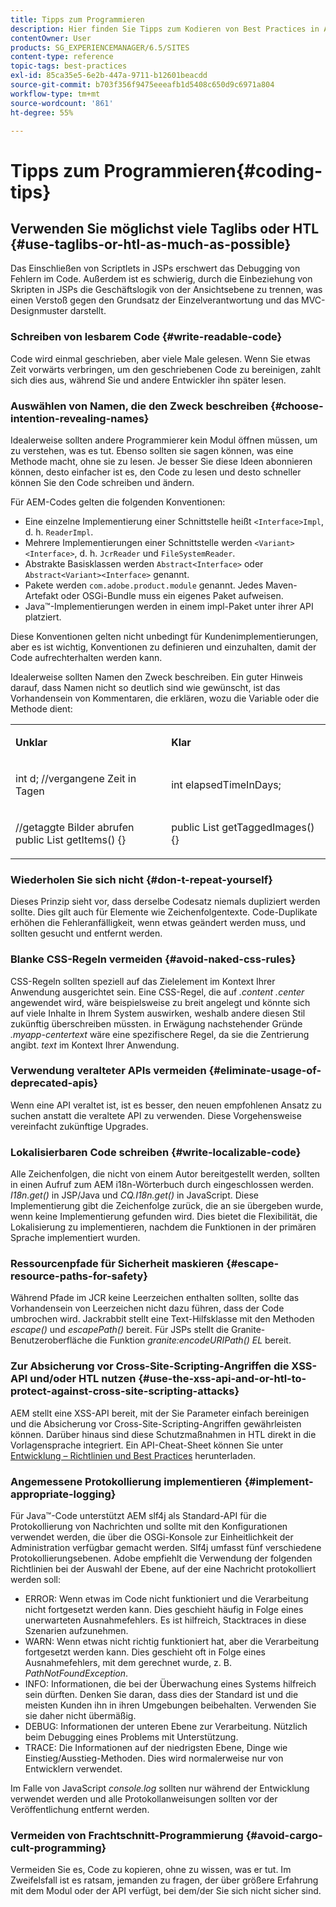 ```yaml
---
title: Tipps zum Programmieren
description: Hier finden Sie Tipps zum Kodieren von Best Practices in Adobe Experience Manager.
contentOwner: User
products: SG_EXPERIENCEMANAGER/6.5/SITES
content-type: reference
topic-tags: best-practices
exl-id: 85ca35e5-6e2b-447a-9711-b12601beacdd
source-git-commit: b703f356f9475eeeafb1d5408c650d9c6971a804
workflow-type: tm+mt
source-wordcount: '861'
ht-degree: 55%

---
```


# Tipps zum Programmieren{#coding-tips}

## Verwenden Sie möglichst viele Taglibs oder HTL {#use-taglibs-or-htl-as-much-as-possible}

Das Einschließen von Scriptlets in JSPs erschwert das Debugging von Fehlern im Code. Außerdem ist es schwierig, durch die Einbeziehung von Skripten in JSPs die Geschäftslogik von der Ansichtsebene zu trennen, was einen Verstoß gegen den Grundsatz der Einzelverantwortung und das MVC-Designmuster darstellt.

### Schreiben von lesbarem Code {#write-readable-code}

Code wird einmal geschrieben, aber viele Male gelesen. Wenn Sie etwas Zeit vorwärts verbringen, um den geschriebenen Code zu bereinigen, zahlt sich dies aus, während Sie und andere Entwickler ihn später lesen.

### Auswählen von Namen, die den Zweck beschreiben {#choose-intention-revealing-names}

Idealerweise sollten andere Programmierer kein Modul öffnen müssen, um zu verstehen, was es tut. Ebenso sollten sie sagen können, was eine Methode macht, ohne sie zu lesen. Je besser Sie diese Ideen abonnieren können, desto einfacher ist es, den Code zu lesen und desto schneller können Sie den Code schreiben und ändern.

Für AEM-Codes gelten die folgenden Konventionen:


* Eine einzelne Implementierung einer Schnittstelle heißt `<Interface>Impl`, d. h. `ReaderImpl`.
* Mehrere Implementierungen einer Schnittstelle werden `<Variant><Interface>`, d. h. `JcrReader` und `FileSystemReader`.
* Abstrakte Basisklassen werden `Abstract<Interface>` oder `Abstract<Variant><Interface>` genannt.
* Pakete werden `com.adobe.product.module` genannt.  Jedes Maven-Artefakt oder OSGi-Bundle muss ein eigenes Paket aufweisen.
* Java™-Implementierungen werden in einem impl-Paket unter ihrer API platziert.


Diese Konventionen gelten nicht unbedingt für Kundenimplementierungen, aber es ist wichtig, Konventionen zu definieren und einzuhalten, damit der Code aufrechterhalten werden kann.

Idealerweise sollten Namen den Zweck beschreiben. Ein guter Hinweis darauf, dass Namen nicht so deutlich sind wie gewünscht, ist das Vorhandensein von Kommentaren, die erklären, wozu die Variable oder die Methode dient:

<table>
 <tbody>
  <tr>
   <td><p><strong>Unklar</strong></p> </td>
   <td><p><strong>Klar</strong></p> </td>
  </tr>
  <tr>
   <td><p>int d; //vergangene Zeit in Tagen</p> </td>
   <td><p>int elapsedTimeInDays;</p> </td>
  </tr>
  <tr>
   <td><p>//getaggte Bilder abrufen<br /> public List getItems() {}</p> </td>
   <td><p>public List getTaggedImages() {}</p> </td>
  </tr>
 </tbody>
</table>

### Wiederholen Sie sich nicht  {#don-t-repeat-yourself}

Dieses Prinzip sieht vor, dass derselbe Codesatz niemals dupliziert werden sollte. Dies gilt auch für Elemente wie Zeichenfolgentexte. Code-Duplikate erhöhen die Fehleranfälligkeit, wenn etwas geändert werden muss, und sollten gesucht und entfernt werden.

### Blanke CSS-Regeln vermeiden {#avoid-naked-css-rules}

CSS-Regeln sollten speziell auf das Zielelement im Kontext Ihrer Anwendung ausgerichtet sein. Eine CSS-Regel, die auf *.content .center* angewendet wird, wäre beispielsweise zu breit angelegt und könnte sich auf viele Inhalte in Ihrem System auswirken, weshalb andere diesen Stil zukünftig überschreiben müssten. in Erwägung nachstehender Gründe *.myapp-centertext* wäre eine spezifischere Regel, da sie die Zentrierung angibt. *text* im Kontext Ihrer Anwendung.

### Verwendung veralteter APIs vermeiden {#eliminate-usage-of-deprecated-apis}

Wenn eine API veraltet ist, ist es besser, den neuen empfohlenen Ansatz zu suchen anstatt die veraltete API zu verwenden. Diese Vorgehensweise vereinfacht zukünftige Upgrades.

### Lokalisierbaren Code schreiben {#write-localizable-code}

Alle Zeichenfolgen, die nicht von einem Autor bereitgestellt werden, sollten in einen Aufruf zum AEM i18n-Wörterbuch durch eingeschlossen werden. *I18n.get()* in JSP/Java und *CQ.I18n.get()* in JavaScript. Diese Implementierung gibt die Zeichenfolge zurück, die an sie übergeben wurde, wenn keine Implementierung gefunden wird. Dies bietet die Flexibilität, die Lokalisierung zu implementieren, nachdem die Funktionen in der primären Sprache implementiert wurden.

### Ressourcenpfade für Sicherheit maskieren {#escape-resource-paths-for-safety}

Während Pfade im JCR keine Leerzeichen enthalten sollten, sollte das Vorhandensein von Leerzeichen nicht dazu führen, dass der Code umbrochen wird. Jackrabbit stellt eine Text-Hilfsklasse mit den Methoden *escape()* und *escapePath()* bereit. Für JSPs stellt die Granite-Benutzeroberfläche die Funktion *granite:encodeURIPath() EL* bereit.

### Zur Absicherung vor Cross-Site-Scripting-Angriffen die XSS-API und/oder HTL nutzen {#use-the-xss-api-and-or-htl-to-protect-against-cross-site-scripting-attacks}

AEM stellt eine XSS-API bereit, mit der Sie Parameter einfach bereinigen und die Absicherung vor Cross-Site-Scripting-Angriffen gewährleisten können. Darüber hinaus sind diese Schutzmaßnahmen in HTL direkt in die Vorlagensprache integriert. Ein API-Cheat-Sheet können Sie unter [Entwicklung – Richtlinien und Best Practices](/help/sites-developing/dev-guidelines-bestpractices.md) herunterladen.

### Angemessene Protokollierung implementieren {#implement-appropriate-logging}

Für Java™-Code unterstützt AEM slf4j als Standard-API für die Protokollierung von Nachrichten und sollte mit den Konfigurationen verwendet werden, die über die OSGi-Konsole zur Einheitlichkeit der Administration verfügbar gemacht werden. Slf4j umfasst fünf verschiedene Protokollierungsebenen. Adobe empfiehlt die Verwendung der folgenden Richtlinien bei der Auswahl der Ebene, auf der eine Nachricht protokolliert werden soll:

* ERROR: Wenn etwas im Code nicht funktioniert und die Verarbeitung nicht fortgesetzt werden kann. Dies geschieht häufig in Folge eines unerwarteten Ausnahmefehlers. Es ist hilfreich, Stacktraces in diese Szenarien aufzunehmen.
* WARN: Wenn etwas nicht richtig funktioniert hat, aber die Verarbeitung fortgesetzt werden kann. Dies geschieht oft in Folge eines Ausnahmefehlers, mit dem gerechnet wurde, z. B. *PathNotFoundException*.
* INFO: Informationen, die bei der Überwachung eines Systems hilfreich sein dürften. Denken Sie daran, dass dies der Standard ist und die meisten Kunden ihn in ihren Umgebungen beibehalten. Verwenden Sie sie daher nicht übermäßig.
* DEBUG: Informationen der unteren Ebene zur Verarbeitung. Nützlich beim Debugging eines Problems mit Unterstützung.
* TRACE: Die Informationen auf der niedrigsten Ebene, Dinge wie Einstieg/Ausstieg-Methoden. Dies wird normalerweise nur von Entwicklern verwendet.

Im Falle von JavaScript *console.log* sollten nur während der Entwicklung verwendet werden und alle Protokollanweisungen sollten vor der Veröffentlichung entfernt werden.

### Vermeiden von Frachtschnitt-Programmierung {#avoid-cargo-cult-programming}

Vermeiden Sie es, Code zu kopieren, ohne zu wissen, was er tut. Im Zweifelsfall ist es ratsam, jemanden zu fragen, der über größere Erfahrung mit dem Modul oder der API verfügt, bei dem/der Sie sich nicht sicher sind.
